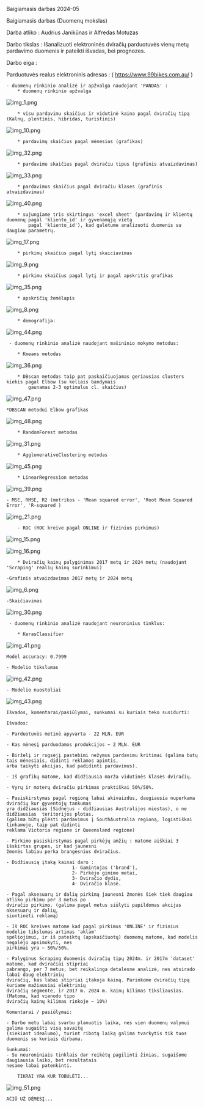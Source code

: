 Baigiamasis darbas 2024-05


Baigiamasis darbas (Duomenų mokslas)

Darba atliko : Audrius Janikūnas ir Alfredas Motuzas

Darbo tikslas : Išanalizuoti elektroninės dviračių parduotuvės vienų metų pardavimo duomenis ir pateikti išvadas,
                bei prognozes.

Darbo eiga :

Parduotuvės realus elektroninis adresas : ( https://www.99bikes.com.au/ )

    - duomenų rinkinio analizė ir apžvalga naudojant 'PANDAS' :
        * duomenų rinkinio apžvalga
![img_1.png](img_1.png)

        * visu pardavimu skaičius ir vidutinė kaina pagal dviračių tipą (Kalnų, plentinis, hibridas, turistinis)
![img_10.png](img_10.png)

        * pardavimų skaičius pagal mėnesius (grafikas)
![img_32.png](img_32.png)

        * pardavimu skaičius pagal dviračiu tipus (grafinis atvaizdavimas)
![img_33.png](img_33.png)

        
        * pardavimus skaičius pagal dviračiu klases (grafinis atvaizdavimas)
![img_40.png](img_40.png)
        
        * sujungiame tris skirtingus 'excel sheet' (pardavimų ir klientų duomenų pagal 'kliento_id' ir gyvenamąją vietą
            pagal 'kliento_id'), kad galėtume analizuoti duomenis su daugiau parametrų.

![img_17.png](img_17.png)
     
       
        * pirkimų skaičius pagal lytį skaiciavimas
![img_9.png](img_9.png)


        * pirkimu skaičius pagal lytį ir pagal apskritis grafikas
![img_35.png](img_35.png)

        * apskričių žemėlapis
![img_8.png](img_8.png)

        * demografija:

![img_44.png](img_44.png)


     - duomenų rinkinio analizė naudojant mašininio mokymo metodus:

        * Kmeans metodas
![img_36.png](img_36.png)

        * DBscan metodas taip pat paskaičiuojamas geriausias clusters kiekis pagal Elbow (su keliais bandymais
            gaunamas 2-3 optimalus cl. skaičius)
![img_47.png](img_47.png)

    *DBSCAN metodui Elbow grafikas
![img_48.png](img_48.png)

        * RandomForest metodas
![img_31.png](img_31.png)

        * AgglomerativeClustering metodas
![img_45.png](img_45.png)

        * LinearRegression metodas
![img_39.png](img_39.png)

    - MSE, RMSE, R2 (metrikos - 'Mean squared error', 'Root Mean Squared Error', 'R-squared )
![img_21.png](img_21.png)
        
        - ROC (ROC kreive pagal ONLINE ir fizinius pirkimus)
![img_15.png](img_15.png)

![img_16.png](img_16.png)

        * Dviračių kainų palyginimas 2017 metų ir 2024 metų (naudojant 'Scraping' realių kainų surinkimui)

    -Grafinis atvaizdavimas 2017 metų ir 2024 metų

![img_6.png](img_6.png)

    -Skaičiavimas

![img_30.png](img_30.png)



     - duomenų rinkinio analizė naudojant neuroninius tinklus:

        * KerasClassifier
![img_41.png](img_41.png)
    
    Model accuracy: 0.7999
    
    - Modelio tikslumas
![img_42.png](img_42.png)

    - Modelio nuostoliai

![img_43.png](img_43.png)




        


    Išvados, komentarai/pasiūlymai, sunkumai su kuriais teko susidurti:

    Išvados:
    
    - Parduotuvės metinė apyvarta - 22 MLN. EUR

    - Kas mėnesį parduodamos produkcijos ~ 2 MLN. EUR

    - Birželį ir rugsėjį pastebimi nežymus pardavimu kritimai (galima butų tais mėnesiais, didinti reklamos apimtis,
    arba taikyti akcijas, kad padidinti pardavimus).

    - Iš grafikų matome, kad didžiausia marža vidutinės klasės dviračių.

    - Vyrų ir moterų dviračiu pirkimas praktiškai 50%/50%.

    - Pasiskirstymas pagal regioną labai akivaizdus, daugiausia nuperkama dviračių kur gyventojų tankumas
    yra didžiausias (Sidnėjus - didžiausias Australijos miestas), o ne didžiausias  teritorijos plotas. 
    (galima būtų plėsti pardavimus į SouthAustralia regioną, logistiškai tinkamoje, taip pat didinti
    reklama Victoria regione ir Queensland regione)

    - Pirkimo pasiskirstymas pagal pirkėjų amžių : matome aiškiai 3 išskirtas grupes, ir kad jaunesni
    žmonės labiau perka brangesnius dviračius.
    
    - Didžiausią įtaką kainai daro : 
                            1- Gamintojas ('brand'),
                            2- Pirkėjo gimimo metai,
                            3- Dviračio dydis,
                            4- Dviračio klasė.

    - Pagal aksesuarų ir dalių pirkimą jaunesni žmonės šiek tiek daugiau atliko pirkimu per 3 metus po
    dviračio pirkimo. (galima pagal metus siūlyti papildomas akcijas aksesuarų ir dalių,
    siuntinėti reklamą)

    - Iš ROC kreives matome kad pagal pirkimus 'ONLINE' ir fizinius  modelio tikslumas artimas 'aklam'
    spėliojimui, ir iš pateiktų (apskaičiuotų) duomenų matome, kad modelis negalėjo apsimokyti, nes
    pirkimai yra ~ 50%/50%.

    - Palyginus Scraping duomenis dviračių tipų 2024m. ir 2017m 'dataset' matome, kad dviračiai stipriai
    pabrango, per 7 metus, bet reikalinga detalesne analizė, nes atsirado labai daug elektrinių
    dviračių, kas labai stipriai įtakoja kainą. Parinkome dviračių tipą kuriame mažiausiai elektrinių
    dviračių segmente, ir 2017 m. 2024 m. kainų kilimas tiksliausias. (Matoma, kad vienodo tipo
    dviračių kainų kilimas rinkoje ~ 10%)
    
    Komentarai / pasiūlymai:

    - Darbo metu labai svarbu planuotis laika, nes vien duomenų valymui galima sugaišti visą savaitę
    (siekiant idealumo), turint ribotą laiką galima tvarkytis tik tuos duomenis su kuriais dirbama.
        
    Sunkumai:
    - Su neuroniniais tinklais dar reikėtų pagilinti žinias, sugaišome daugiausia laiko, bet rezultatais
    nesame labai patenkinti.

        TIKRAI YRA KUR TOBULĖTI...

![img_51.png](img_51.png)

    AČIŪ UŽ DĖMESĮ...



    
    
    

